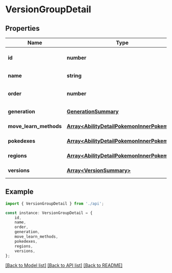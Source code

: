 # VersionGroupDetail


## Properties

Name | Type | Description | Notes
------------ | ------------- | ------------- | -------------
**id** | **number** |  | [readonly] [default to undefined]
**name** | **string** |  | [default to undefined]
**order** | **number** |  | [optional] [default to undefined]
**generation** | [**GenerationSummary**](GenerationSummary.md) |  | [default to undefined]
**move_learn_methods** | [**Array&lt;AbilityDetailPokemonInnerPokemon&gt;**](AbilityDetailPokemonInnerPokemon.md) |  | [default to undefined]
**pokedexes** | [**Array&lt;AbilityDetailPokemonInnerPokemon&gt;**](AbilityDetailPokemonInnerPokemon.md) |  | [default to undefined]
**regions** | [**Array&lt;AbilityDetailPokemonInnerPokemon&gt;**](AbilityDetailPokemonInnerPokemon.md) |  | [default to undefined]
**versions** | [**Array&lt;VersionSummary&gt;**](VersionSummary.md) |  | [default to undefined]

## Example

```typescript
import { VersionGroupDetail } from './api';

const instance: VersionGroupDetail = {
    id,
    name,
    order,
    generation,
    move_learn_methods,
    pokedexes,
    regions,
    versions,
};
```

[[Back to Model list]](../README.md#documentation-for-models) [[Back to API list]](../README.md#documentation-for-api-endpoints) [[Back to README]](../README.md)
